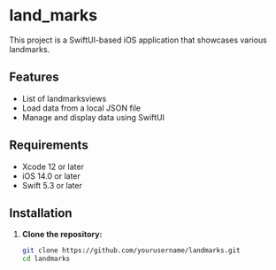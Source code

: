 # land_marks

This project is a SwiftUI-based iOS application that showcases various landmarks.

## Features

- List of landmarksviews
- Load data from a local JSON file
- Manage and display data using SwiftUI

## Requirements

- Xcode 12 or later
- iOS 14.0 or later
- Swift 5.3 or later

## Installation

1. **Clone the repository:**

   ```sh
   git clone https://github.com/yourusername/landmarks.git
   cd landmarks
